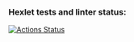 ### Hexlet tests and linter status:
[![Actions Status](https://github.com/pavlovkeith/frontend-project-46/actions/workflows/hexlet-check.yml/badge.svg)](https://github.com/pavlovkeith/frontend-project-46/actions)